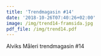 ```yaml
---
title: 'Trendmagasin #14'
date: '2018-10-26T07:40:26+02:00'
image: /img/trend14-framsida.jpg
pdf_file: /img/trend14.pdf
---
```

Alviks Måleri trendmagasin #14

